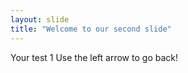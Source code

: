 ```yaml
---
layout: slide
title: "Welcome to our second slide"
---
```

Your test 1
Use the left arrow to go back!
